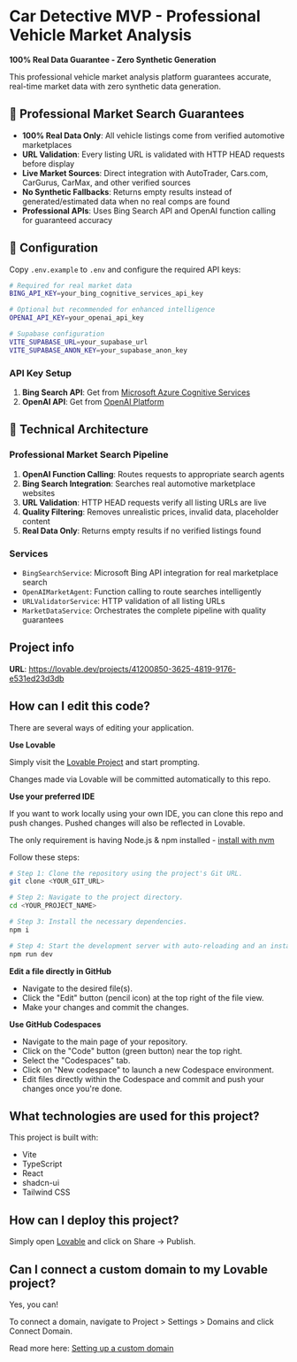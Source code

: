 # Car Detective MVP - Professional Vehicle Market Analysis

**100% Real Data Guarantee - Zero Synthetic Generation**

This professional vehicle market analysis platform guarantees accurate, real-time market data with zero synthetic data generation.

## 🎯 Professional Market Search Guarantees

- **100% Real Data Only**: All vehicle listings come from verified automotive marketplaces
- **URL Validation**: Every listing URL is validated with HTTP HEAD requests before display
- **Live Market Sources**: Direct integration with AutoTrader, Cars.com, CarGurus, CarMax, and other verified sources
- **No Synthetic Fallbacks**: Returns empty results instead of generated/estimated data when no real comps are found
- **Professional APIs**: Uses Bing Search API and OpenAI function calling for guaranteed accuracy

## 🔧 Configuration

Copy `.env.example` to `.env` and configure the required API keys:

```bash
# Required for real market data
BING_API_KEY=your_bing_cognitive_services_api_key

# Optional but recommended for enhanced intelligence
OPENAI_API_KEY=your_openai_api_key

# Supabase configuration
VITE_SUPABASE_URL=your_supabase_url
VITE_SUPABASE_ANON_KEY=your_supabase_anon_key
```

### API Key Setup

1. **Bing Search API**: Get from [Microsoft Azure Cognitive Services](https://azure.microsoft.com/en-us/services/cognitive-services/bing-web-search-api/)
2. **OpenAI API**: Get from [OpenAI Platform](https://platform.openai.com/api-keys)

## 🚀 Technical Architecture

### Professional Market Search Pipeline

1. **OpenAI Function Calling**: Routes requests to appropriate search agents
2. **Bing Search Integration**: Searches real automotive marketplace websites
3. **URL Validation**: HTTP HEAD requests verify all listing URLs are live
4. **Quality Filtering**: Removes unrealistic prices, invalid data, placeholder content
5. **Real Data Only**: Returns empty results if no verified listings found

### Services

- `BingSearchService`: Microsoft Bing API integration for real marketplace search
- `OpenAIMarketAgent`: Function calling to route searches intelligently  
- `URLValidatorService`: HTTP validation of all listing URLs
- `MarketDataService`: Orchestrates the complete pipeline with quality guarantees

## Project info

**URL**: https://lovable.dev/projects/41200850-3625-4819-9176-e531ed23d3db

## How can I edit this code?

There are several ways of editing your application.

**Use Lovable**

Simply visit the
[Lovable Project](https://lovable.dev/projects/41200850-3625-4819-9176-e531ed23d3db)
and start prompting.

Changes made via Lovable will be committed automatically to this repo.

**Use your preferred IDE**

If you want to work locally using your own IDE, you can clone this repo and push
changes. Pushed changes will also be reflected in Lovable.

The only requirement is having Node.js & npm installed -
[install with nvm](https://github.com/nvm-sh/nvm#installing-and-updating)

Follow these steps:

```sh
# Step 1: Clone the repository using the project's Git URL.
git clone <YOUR_GIT_URL>

# Step 2: Navigate to the project directory.
cd <YOUR_PROJECT_NAME>

# Step 3: Install the necessary dependencies.
npm i

# Step 4: Start the development server with auto-reloading and an instant preview.
npm run dev
```

**Edit a file directly in GitHub**

- Navigate to the desired file(s).
- Click the "Edit" button (pencil icon) at the top right of the file view.
- Make your changes and commit the changes.

**Use GitHub Codespaces**

- Navigate to the main page of your repository.
- Click on the "Code" button (green button) near the top right.
- Select the "Codespaces" tab.
- Click on "New codespace" to launch a new Codespace environment.
- Edit files directly within the Codespace and commit and push your changes once
  you're done.

## What technologies are used for this project?

This project is built with:

- Vite
- TypeScript
- React
- shadcn-ui
- Tailwind CSS

## How can I deploy this project?

Simply open
[Lovable](https://lovable.dev/projects/41200850-3625-4819-9176-e531ed23d3db) and
click on Share -> Publish.

## Can I connect a custom domain to my Lovable project?

Yes, you can!

To connect a domain, navigate to Project > Settings > Domains and click Connect
Domain.

Read more here:
[Setting up a custom domain](https://docs.lovable.dev/tips-tricks/custom-domain#step-by-step-guide)
